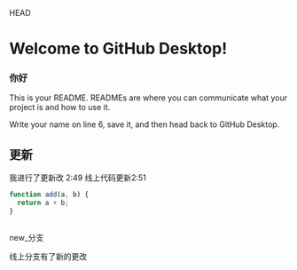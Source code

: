  HEAD

# Welcome to GitHub Desktop!
### 你好
This is your README. READMEs are where you can communicate what your project is and how to use it.

Write your name on line 6, save it, and then head back to GitHub Desktop.


## 更新
我进行了更新改 2:49
线上代码更新2:51

```js
function add(a, b) {
  return a + b;
}
```
## 
new_分支

线上分支有了新的更改
